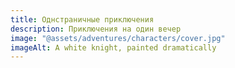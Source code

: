 ```yaml
---
title: Однстраничные приключения
description: Приключения на один вечер
image: "@assets/adventures/characters/cover.jpg"
imageAlt: A white knight, painted dramatically
---
```

